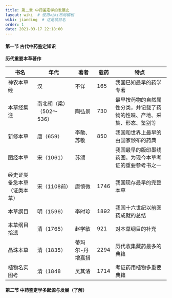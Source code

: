 ```yaml
---
title: 第二章 中药鉴定学的发展史
layout: wiki  # 使用wiki布局模板
wiki: jianding  # 这是项目名
order: 1
date: 2021-03-17 22:18:00
---
```


#### 第一节 古代中药鉴定知识

**历代重要本草著作**

| 书名                         | 年代                     | 著者            | 载药 | 特点                                                         |
| ---------------------------- | ------------------------ | --------------- | ---- | ------------------------------------------------------------ |
| 神农本草经                   | 汉                       | 不详            | 165  | 我国已知最早的药学专著                                       |
| 本草经集注                   | 南北朝（梁）（502～536） | 陶弘景          | 730  | 最早按药物的自然属性分类，并记载了药物的性味、产地、采集、形态、鉴别等 |
| 新修本草                     | 唐（659）                | 李勣、苏敬      | 850  | 我国和世界上最早的由国家颁布的药典                           |
| 图经本草                     | 宋（1061）               | 苏颂            |      | 我国最早的版印墨线药图，为现今本草考证的重要参考书之一       |
| 经史证类备急本草（证类本草） | 宋（1108前）             | 唐慎微          | 1746 | 我国现存最早的完整本草                                       |
| 本草纲目                     | 明（1596）               | 李时珍          | 1892 | 我国十六世纪以前医药成就的总结                               |
| 本草纲目拾遗                 | 清（1765）               | 赵学敏          | 921  | 对本草纲目的补充                                             |
| 晶珠本草                     | 清（1835）               | 蒂玛尔-丹增嘉措 | 2294 | 历代收集藏药最多的典籍                                       |
| 植物名实图考                 | 清（1848                 | 吴其濬          | 1714 | 考证药用植物多重要典籍                                       |



#### 第二节 中药鉴定学多起源与发展（了解）